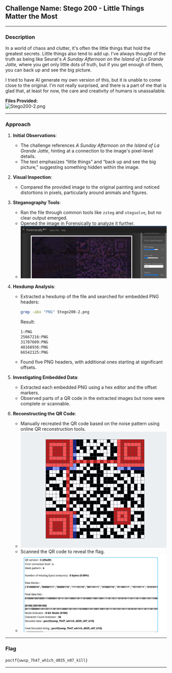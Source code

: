 ## **Challenge Name: Stego 200 - Little Things Matter the Most**  

---

### **Description**  

In a world of chaos and clutter, it's often the little things that hold the greatest secrets. Little things also tend to add up. I've always thought of the truth as being like Seurat's *A Sunday Afternoon on the Island of La Grande Jatte,* where you get only little dots of truth, but if you get enough of them, you can back up and see the big picture.  

I tried to have AI generate my own version of this, but it is unable to come close to the original. I'm not really surprised, and there is a part of me that is glad that, at least for now, the care and creativity of humans is unassailable.  

**Files Provided:**  
![Stego200-2.png](Resources/Stego200-2.png) 

---

### **Approach**  

1. **Initial Observations**:  
   - The challenge references *A Sunday Afternoon on the Island of La Grande Jatte*, hinting at a connection to the image's pixel-level details.  
   - The text emphasizes “little things” and “back up and see the big picture,” suggesting something hidden within the image.  

2. **Visual Inspection**:  
   - Compared the provided image to the original painting and noticed distortions in pixels, particularly around animals and figures.  

3. **Steganography Tools**:  
   - Ran the file through common tools like `zsteg` and `stegsolve`, but no clear output emerged.  
   - Opened the image in Forensically to analyze it further.  
   - ![Forensically](Resources/image1.png)  

4. **Hexdump Analysis**:  
   - Extracted a hexdump of the file and searched for embedded PNG headers:  
     ```bash  
     grep -abo "PNG" Stego200-2.png  
     ```  
     Result:  
     ```
     1:PNG  
     25667216:PNG  
     31787609:PNG  
     48168936:PNG  
     66542125:PNG  
     ```  
   - Found five PNG headers, with additional ones starting at significant offsets.  

5. **Investigating Embedded Data**:  
   - Extracted each embedded PNG using a hex editor and the offset markers.  
   - Observed parts of a QR code in the extracted images but none were complete or scannable.  

6. **Reconstructing the QR Code**:  
   - Manually recreated the QR code based on the noise pattern using online QR reconstruction tools.  
   - ![Reconstructed QR](Resources/QR.png)  
   - Scanned the QR code to reveal the flag.  
   - ![Flag](Resources/image2.png)  

---

### **Flag**  

`poctf{uwsp_7h47_wh1ch_d035_n07_k1ll}`  

---  